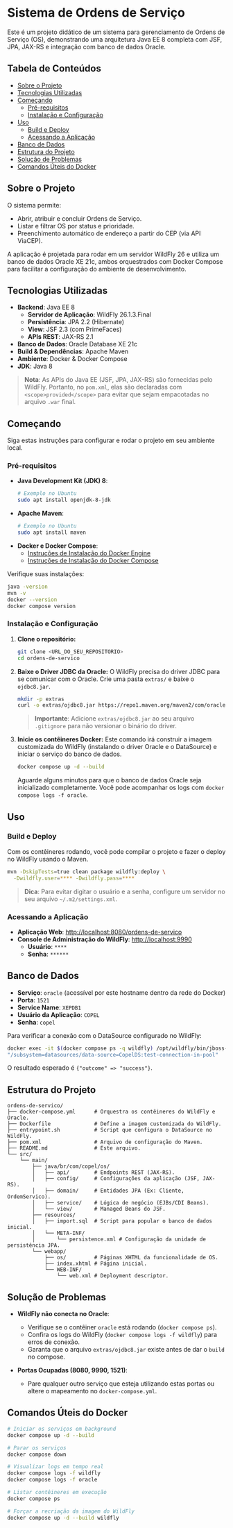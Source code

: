 # Sistema de Ordens de Serviço

Este é um projeto didático de um sistema para gerenciamento de Ordens de Serviço (OS), demonstrando uma arquitetura Java EE 8 completa com JSF, JPA, JAX-RS e integração com banco de dados Oracle.

## Tabela de Conteúdos

- [Sobre o Projeto](#sobre-o-projeto)
- [Tecnologias Utilizadas](#tecnologias-utilizadas)
- [Começando](#começando)
  - [Pré-requisitos](#pré-requisitos)
  - [Instalação e Configuração](#instalação-e-configuração)
- [Uso](#uso)
  - [Build e Deploy](#build-e-deploy)
  - [Acessando a Aplicação](#acessando-a-aplicação)
- [Banco de Dados](#banco-de-dados)
- [Estrutura do Projeto](#estrutura-do-projeto)
- [Solução de Problemas](#solução-de-problemas)
- [Comandos Úteis do Docker](#comandos-úteis-do-docker)

## Sobre o Projeto

O sistema permite:
- Abrir, atribuir e concluir Ordens de Serviço.
- Listar e filtrar OS por status e prioridade.
- Preenchimento automático de endereço a partir do CEP (via API ViaCEP).

A aplicação é projetada para rodar em um servidor WildFly 26 e utiliza um banco de dados Oracle XE 21c, ambos orquestrados com Docker Compose para facilitar a configuração do ambiente de desenvolvimento.

## Tecnologias Utilizadas

- **Backend**: Java EE 8
  - **Servidor de Aplicação**: WildFly 26.1.3.Final
  - **Persistência**: JPA 2.2 (Hibernate)
  - **View**: JSF 2.3 (com PrimeFaces)
  - **APIs REST**: JAX-RS 2.1
- **Banco de Dados**: Oracle Database XE 21c
- **Build & Dependências**: Apache Maven
- **Ambiente**: Docker & Docker Compose
- **JDK**: Java 8

> **Nota**: As APIs do Java EE (JSF, JPA, JAX-RS) são fornecidas pelo WildFly. Portanto, no `pom.xml`, elas são declaradas com `<scope>provided</scope>` para evitar que sejam empacotadas no arquivo `.war` final.

## Começando

Siga estas instruções para configurar e rodar o projeto em seu ambiente local.

### Pré-requisitos

- **Java Development Kit (JDK) 8**:
  ```bash
  # Exemplo no Ubuntu
  sudo apt install openjdk-8-jdk
  ```
- **Apache Maven**:
  ```bash
  # Exemplo no Ubuntu
  sudo apt install maven
  ```
- **Docker e Docker Compose**:
  - [Instruções de Instalação do Docker Engine](https://docs.docker.com/engine/install/)
  - [Instruções de Instalação do Docker Compose](https://docs.docker.com/compose/install/)

Verifique suas instalações:
```bash
java -version
mvn -v
docker --version
docker compose version
```

### Instalação e Configuração

1.  **Clone o repositório:**
    ```bash
    git clone <URL_DO_SEU_REPOSITORIO>
    cd ordens-de-servico
    ```

2.  **Baixe o Driver JDBC da Oracle:**
    O WildFly precisa do driver JDBC para se comunicar com o Oracle. Crie uma pasta `extras/` e baixe o `ojdbc8.jar`.
    ```bash
    mkdir -p extras
    curl -o extras/ojdbc8.jar https://repo1.maven.org/maven2/com/oracle/database/jdbc/ojdbc8/23.5.0.24.07/ojdbc8-23.5.0.24.07.jar
    ```
    > **Importante**: Adicione `extras/ojdbc8.jar` ao seu arquivo `.gitignore` para não versionar o binário do driver.

3.  **Inicie os contêineres Docker:**
    Este comando irá construir a imagem customizada do WildFly (instalando o driver Oracle e o DataSource) e iniciar o serviço do banco de dados.
    ```bash
    docker compose up -d --build
    ```
    Aguarde alguns minutos para que o banco de dados Oracle seja inicializado completamente. Você pode acompanhar os logs com `docker compose logs -f oracle`.

## Uso

### Build e Deploy

Com os contêineres rodando, você pode compilar o projeto e fazer o deploy no WildFly usando o Maven.

```bash
mvn -DskipTests=true clean package wildfly:deploy \
  -Dwildfly.user=**** -Dwildfly.pass=****
```
> **Dica**: Para evitar digitar o usuário e a senha, configure um servidor no seu arquivo `~/.m2/settings.xml`.

### Acessando a Aplicação

-   **Aplicação Web**: [http://localhost:8080/ordens-de-servico](http://localhost:8080/ordens-de-servico)
-   **Console de Administração do WildFly**: [http://localhost:9990](http://localhost:9990)
    -   **Usuário**: `****`
    -   **Senha**: `******`

## Banco de Dados

-   **Serviço**: `oracle` (acessível por este hostname dentro da rede do Docker)
-   **Porta**: `1521`
-   **Service Name**: `XEPDB1`
-   **Usuário da Aplicação**: `COPEL`
-   **Senha**: `copel`

Para verificar a conexão com o DataSource configurado no WildFly:
```bash
docker exec -it $(docker compose ps -q wildfly) /opt/wildfly/bin/jboss-cli.sh --connect \
"/subsystem=datasources/data-source=CopelDS:test-connection-in-pool"
```
O resultado esperado é `{"outcome" => "success"}`.

## Estrutura do Projeto

```
ordens-de-servico/
├── docker-compose.yml      # Orquestra os contêineres do WildFly e Oracle.
├── Dockerfile              # Define a imagem customizada do WildFly.
├── entrypoint.sh           # Script que configura o DataSource no WildFly.
├── pom.xml                 # Arquivo de configuração do Maven.
├── README.md               # Este arquivo.
└── src/
    └── main/
        ├── java/br/com/copel/os/
        │   ├── api/        # Endpoints REST (JAX-RS).
        │   ├── config/     # Configurações da aplicação (JSF, JAX-RS).
        │   ├── domain/     # Entidades JPA (Ex: Cliente, OrdemServico).
        │   ├── service/    # Lógica de negócio (EJBs/CDI Beans).
        │   └── view/       # Managed Beans do JSF.
        ├── resources/
        │   ├── import.sql  # Script para popular o banco de dados inicial.
        │   └── META-INF/
        │       └── persistence.xml # Configuração da unidade de persistência JPA.
        └── webapp/
            ├── os/         # Páginas XHTML da funcionalidade de OS.
            ├── index.xhtml # Página inicial.
            └── WEB-INF/
                └── web.xml # Deployment descriptor.
```

## Solução de Problemas

-   **WildFly não conecta no Oracle**:
    -   Verifique se o contêiner `oracle` está rodando (`docker compose ps`).
    -   Confira os logs do WildFly (`docker compose logs -f wildfly`) para erros de conexão.
    -   Garanta que o arquivo `extras/ojdbc8.jar` existe antes de dar o `build` no compose.

-   **Portas Ocupadas (8080, 9990, 1521)**:
    -   Pare qualquer outro serviço que esteja utilizando estas portas ou altere o mapeamento no `docker-compose.yml`.

## Comandos Úteis do Docker

```bash
# Iniciar os serviços em background
docker compose up -d --build

# Parar os serviços
docker compose down

# Visualizar logs em tempo real
docker compose logs -f wildfly
docker compose logs -f oracle

# Listar contêineres em execução
docker compose ps

# Forçar a recriação da imagem do WildFly
docker compose up -d --build wildfly
```